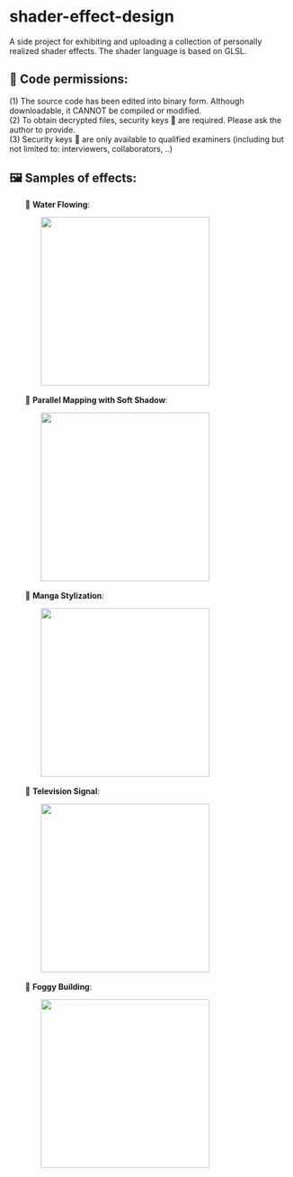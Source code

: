 # shader-effect-design
A side project for exhibiting and uploading a collection of personally realized shader effects. The shader language is based on GLSL.

## 🔐 Code permissions:
(1) The source code has been edited into binary form. Although downloadable, it CANNOT be compiled or modified.\
(2) To obtain decrypted files, security keys 🔑 are required. Please ask the author to provide.\
(3) Security keys 🔑 are only available to qualified examiners (including but not limited to: interviewers, collaborators, ..) 

## 🖼️ Samples of effects:

&emsp;&emsp;💠 **Water Flowing**:
   
&emsp;&emsp;&emsp;&emsp;<img src="Water_Flowing/Water_Flowing.gif" width="300"/>

&emsp;&emsp;💠 **Parallel Mapping with Soft Shadow**:
   
&emsp;&emsp;&emsp;&emsp;<img src="Parallel_Mapping/Parallel_Mapping.gif" width="300"/>

&emsp;&emsp;💠 **Manga Stylization**:
   
&emsp;&emsp;&emsp;&emsp;<img src="Manga_Stylization/Manga_Stylization.gif" width="300"/>

&emsp;&emsp;💠 **Television Signal**:

&emsp;&emsp;&emsp;&emsp;<img src="Television_Signal/Television_Signal.gif" width="300"/>

&emsp;&emsp;💠 **Foggy Building**:

&emsp;&emsp;&emsp;&emsp;<img src="Foggy_Building/Foggy_Building.gif" width="300"/>
